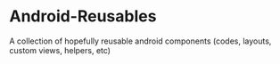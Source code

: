 # Android-Reusables
A collection of hopefully reusable android components (codes, layouts, custom views, helpers, etc)
